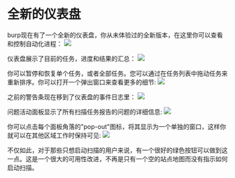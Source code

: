 # 全新的仪表盘

burp现在有了一个全新的仪表盘，你从未体验过的全新版本，在这里你可以查看和控制自动化进程：
![](https://portswigger.net/cms/images/6c/1f/ff52e6c1d69e-article-dashboard_-_small.png)

仪表盘展示了目前的任务，进度和结果的汇总：
![](https://portswigger.net/cms/images/e4/0d/fa442afac82f-article-dashboard_-_tasks.png)

你可以暂停和恢复单个任务，或者全部任务。您可以通过在任务列表中拖动任务来重新排序。你可以打开一个弹出窗口来查看更多的细节:
![](https://portswigger.net/cms/images/bc/81/b4f11fa3b038-article-dashboard_-_task_popout.png)

之前的警告条现在移到了仪表盘的事件日志里：
![](https://portswigger.net/cms/images/12/ef/208257539e2a-article-dashboard_-_event_log.png)

问题活动面板显示了所有扫描任务报告的问题的详细信息:
![](https://portswigger.net/cms/images/25/a2/2b1f6ef8f02b-article-dashboard_-_issue_activity.png)

你可以点击每个面板角落的"pop-out"图标，将其显示为一个单独的窗口，这样你就可以在其他区域工作时保持可见:
![](https://portswigger.net/cms/images/4e/1e/5ede32308c30-article-dashboard_-_undocked.png)

不仅如此，对于那些只想启动扫描的用户来说，有一个很好的绿色按钮可以做到这一点。这是一个很大的可用性改进，不再是只有一个空的站点地图而没有指示如何启动扫描。

